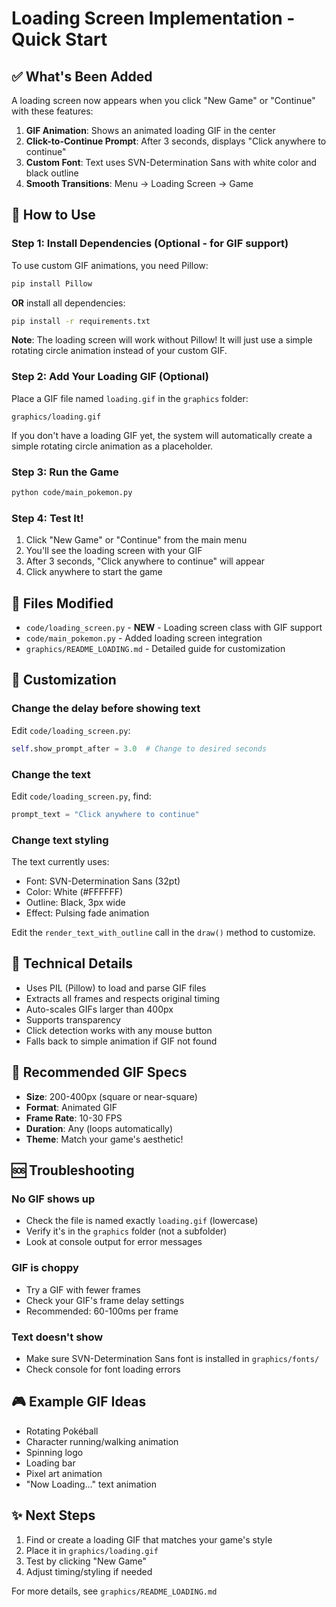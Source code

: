 # Loading Screen Implementation - Quick Start

## ✅ What's Been Added

A loading screen now appears when you click "New Game" or "Continue" with these features:

1. **GIF Animation**: Shows an animated loading GIF in the center
2. **Click-to-Continue Prompt**: After 3 seconds, displays "Click anywhere to continue"
3. **Custom Font**: Text uses SVN-Determination Sans with white color and black outline
4. **Smooth Transitions**: Menu → Loading Screen → Game

## 🚀 How to Use

### Step 1: Install Dependencies (Optional - for GIF support)

To use custom GIF animations, you need Pillow:

```bash
pip install Pillow
```

**OR** install all dependencies:

```bash
pip install -r requirements.txt
```

**Note**: The loading screen will work without Pillow! It will just use a simple rotating circle animation instead of your custom GIF.

### Step 2: Add Your Loading GIF (Optional)

Place a GIF file named `loading.gif` in the `graphics` folder:

```
graphics/loading.gif
```

If you don't have a loading GIF yet, the system will automatically create a simple rotating circle animation as a placeholder.

### Step 3: Run the Game

```bash
python code/main_pokemon.py
```

### Step 4: Test It!

1. Click "New Game" or "Continue" from the main menu
2. You'll see the loading screen with your GIF
3. After 3 seconds, "Click anywhere to continue" will appear
4. Click anywhere to start the game

## 📝 Files Modified

- `code/loading_screen.py` - **NEW** - Loading screen class with GIF support
- `code/main_pokemon.py` - Added loading screen integration
- `graphics/README_LOADING.md` - Detailed guide for customization

## 🎨 Customization

### Change the delay before showing text

Edit `code/loading_screen.py`:
```python
self.show_prompt_after = 3.0  # Change to desired seconds
```

### Change the text

Edit `code/loading_screen.py`, find:
```python
prompt_text = "Click anywhere to continue"
```

### Change text styling

The text currently uses:
- Font: SVN-Determination Sans (32pt)
- Color: White (#FFFFFF)  
- Outline: Black, 3px wide
- Effect: Pulsing fade animation

Edit the `render_text_with_outline` call in the `draw()` method to customize.

## 🔧 Technical Details

- Uses PIL (Pillow) to load and parse GIF files
- Extracts all frames and respects original timing
- Auto-scales GIFs larger than 400px
- Supports transparency
- Click detection works with any mouse button
- Falls back to simple animation if GIF not found

## 📁 Recommended GIF Specs

- **Size**: 200-400px (square or near-square)
- **Format**: Animated GIF
- **Frame Rate**: 10-30 FPS  
- **Duration**: Any (loops automatically)
- **Theme**: Match your game's aesthetic!

## 🆘 Troubleshooting

### No GIF shows up
- Check the file is named exactly `loading.gif` (lowercase)
- Verify it's in the `graphics` folder (not a subfolder)
- Look at console output for error messages

### GIF is choppy
- Try a GIF with fewer frames
- Check your GIF's frame delay settings
- Recommended: 60-100ms per frame

### Text doesn't show
- Make sure SVN-Determination Sans font is installed in `graphics/fonts/`
- Check console for font loading errors

## 🎮 Example GIF Ideas

- Rotating Pokéball
- Character running/walking animation
- Spinning logo
- Loading bar
- Pixel art animation
- "Now Loading..." text animation

## ✨ Next Steps

1. Find or create a loading GIF that matches your game's style
2. Place it in `graphics/loading.gif`
3. Test by clicking "New Game"
4. Adjust timing/styling if needed

For more details, see `graphics/README_LOADING.md`
